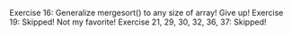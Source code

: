 Exercise 16: Generalize mergesort() to any size of array! Give up!
Exercise 19: Skipped! Not my favorite!
Exercise 21, 29, 30, 32, 36, 37: Skipped!
